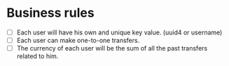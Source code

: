 # Business rules

- [ ] Each user will have his own and unique key value. (uuid4 or username)
- [ ] Each user can make one-to-one transfers.
- [ ] The currency of each user will be the sum of all the past transfers related to him. 
